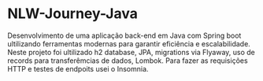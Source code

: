 # NLW-Journey-Java
Desenvolvimento de uma aplicação back-end em Java com Spring boot ultilizando ferramentas modernas para garantir eficiência e escalabilidade. Neste projeto foi ultilizado h2 database, JPA, migrations via Flyaway, uso de records para transferêmcias de dados, Lombok. Para fazer as requisições HTTP e testes de endpoits usei o Insomnia.
